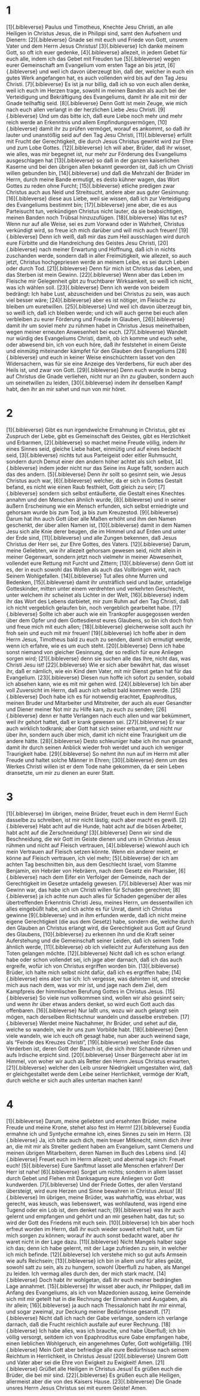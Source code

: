# 1 
[1]{.bibleverse} Paulus und Timotheus, Knechte Jesu Christi, an alle Heiligen in Christus Jesus, die in Philippi sind, samt den Aufsehern und Dienern: 
[2]{.bibleverse} Gnade sei mit euch und Friede von Gott, unsrem Vater und dem Herrn Jesus Christus! 
[3]{.bibleverse} Ich danke meinem Gott, so oft ich euer gedenke, 
[4]{.bibleverse} allezeit, in jedem Gebet für euch alle, indem ich das Gebet mit Freuden tue 
[5]{.bibleverse} wegen eurer Gemeinschaft am Evangelium vom ersten Tage an bis jetzt, 
[6]{.bibleverse} und weil ich davon überzeugt bin, daß der, welcher in euch ein gutes Werk angefangen hat, es auch vollenden wird bis auf den Tag Jesu Christi. 
[7]{.bibleverse} Es ist ja nur billig, daß ich so von euch allen denke, weil ich euch im Herzen trage, sowohl in meinen Banden als auch bei der Verteidigung und Bekräftigung des Evangeliums, damit ihr alle mit mir der Gnade teilhaftig seid. 
[8]{.bibleverse} Denn Gott ist mein Zeuge, wie mich nach euch allen verlangt in der herzlichen Liebe Jesu Christi. 
[9]{.bibleverse} Und um das bitte ich, daß eure Liebe noch mehr und mehr reich werde an Erkenntnis und allem Empfindungsvermögen, 
[10]{.bibleverse} damit ihr zu prüfen vermöget, worauf es ankommt, so daß ihr lauter und unanstößig seid auf den Tag Jesu Christi, 
[11]{.bibleverse} erfüllt mit Frucht der Gerechtigkeit, die durch Jesus Christus gewirkt wird zur Ehre und zum Lobe Gottes. 
[12]{.bibleverse} Ich will aber, Brüder, daß ihr wisset, wie alles, was mir begegnet ist, nur mehr zur Förderung des Evangeliums ausgeschlagen hat 
[13]{.bibleverse} so daß in der ganzen kaiserlichen Kaserne und bei den übrigen allen bekannt geworden ist, daß ich um Christi willen gebunden bin, 
[14]{.bibleverse} und daß die Mehrzahl der Brüder im Herrn, durch meine Bande ermutigt, es desto kühner wagen, das Wort Gottes zu reden ohne Furcht; 
[15]{.bibleverse} etliche predigen zwar Christus auch aus Neid und Streitsucht, andere aber aus guter Gesinnung: 
[16]{.bibleverse} diese aus Liebe, weil sie wissen, daß ich zur Verteidigung des Evangeliums bestimmt bin; 
[17]{.bibleverse} jene aber, die es aus Parteisucht tun, verkündigen Christus nicht lauter, da sie beabsichtigen, meinen Banden noch Trübsal hinzuzufügen. 
[18]{.bibleverse} Was tut es? Wenn nur auf alle Weise, sei es zum Vorwand oder in Wahrheit, Christus verkündigt wird, so freue ich mich darüber und will mich auch freuen! 
[19]{.bibleverse} Denn ich weiß, daß mir das zum Heil ausschlagen wird durch eure Fürbitte und die Handreichung des Geistes Jesu Christi, 
[20]{.bibleverse} nach meiner Erwartung und Hoffnung, daß ich in nichts zuschanden werde, sondern daß in aller Freimütigkeit, wie allezeit, so auch jetzt, Christus hochgepriesen werde an meinem Leibe, es sei durch Leben oder durch Tod. 
[21]{.bibleverse} Denn für mich ist Christus das Leben, und das Sterben ist mein Gewinn. 
[22]{.bibleverse} Wenn aber das Leben im Fleische mir Gelegenheit gibt zu fruchtbarer Wirksamkeit, so weiß ich nicht, was ich wählen soll. 
[23]{.bibleverse} Denn ich werde von beidem bedrängt: Ich habe Lust, abzuscheiden und bei Christus zu sein, was auch viel besser wäre; 
[24]{.bibleverse} aber es ist nötiger, im Fleische zu bleiben um euretwillen. 
[25]{.bibleverse} Und weil ich davon überzeugt bin, so weiß ich, daß ich bleiben werde; und ich will auch gerne bei euch allen verbleiben zu eurer Förderung und Freude im Glauben, 
[26]{.bibleverse} damit ihr um soviel mehr zu rühmen habet in Christus Jesus meinethalben, wegen meiner erneuten Anwesenheit bei euch. 
[27]{.bibleverse} Wandelt nur würdig des Evangeliums Christi, damit, ob ich komme und euch sehe, oder abwesend bin, ich von euch höre, daß ihr feststehet in einem Geiste und einmütig miteinander kämpfet für den Glauben des Evangeliums 
[28]{.bibleverse} und euch in keiner Weise einschüchtern lasset von den Widersachern, was für sie eine Anzeige des Verderbens, für euch aber des Heils ist, und zwar von Gott. 
[29]{.bibleverse} Denn euch wurde in bezug auf Christus die Gnade verliehen, nicht nur an ihn zu glauben, sondern auch um seinetwillen zu leiden, 
[30]{.bibleverse} indem ihr denselben Kampf habt, den ihr an mir sahet und nun von mir höret. 

# 2 
[1]{.bibleverse} Gibt es nun irgendwelche Ermahnung in Christus, gibt es Zuspruch der Liebe, gibt es Gemeinschaft des Geistes, gibt es Herzlichkeit und Erbarmen, 
[2]{.bibleverse} so machet meine Freude völlig, indem ihr eines Sinnes seid, gleiche Liebe habet, einmütig und auf eines bedacht seid, 
[3]{.bibleverse} nichts tut aus Parteigeist oder eitler Ruhmsucht, sondern durch Demut einer den andern höher achtet als sich selbst, 
[4]{.bibleverse} indem jeder nicht nur das Seine ins Auge faßt, sondern auch das des andern. 
[5]{.bibleverse} Denn ihr sollt so gesinnt sein, wie Jesus Christus auch war, 
[6]{.bibleverse} welcher, da er sich in Gottes Gestalt befand, es nicht wie einen Raub festhielt, Gott gleich zu sein; 
[7]{.bibleverse} sondern sich selbst entäußerte, die Gestalt eines Knechtes annahm und den Menschen ähnlich wurde, 
[8]{.bibleverse} und in seiner äußern Erscheinung wie ein Mensch erfunden, sich selbst erniedrigte und gehorsam wurde bis zum Tod, ja bis zum Kreuzestod. 
[9]{.bibleverse} Darum hat ihn auch Gott über alle Maßen erhöht und ihm den Namen geschenkt, der über allen Namen ist, 
[10]{.bibleverse} damit in dem Namen Jesu sich alle Knie derer beugen, die im Himmel und auf Erden und unter der Erde sind, 
[11]{.bibleverse} und alle Zungen bekennen, daß Jesus Christus der Herr sei, zur Ehre Gottes, des Vaters. 
[12]{.bibleverse} Darum, meine Geliebten, wie ihr allezeit gehorsam gewesen seid, nicht allein in meiner Gegenwart, sondern jetzt noch vielmehr in meiner Abwesenheit, vollendet eure Rettung mit Furcht und Zittern; 
[13]{.bibleverse} denn Gott ist es, der in euch sowohl das Wollen als auch das Vollbringen wirkt, nach Seinem Wohlgefallen. 
[14]{.bibleverse} Tut alles ohne Murren und Bedenken, 
[15]{.bibleverse} damit ihr unsträflich seid und lauter, untadelige Gotteskinder, mitten unter einem verdrehten und verkehrten Geschlecht, unter welchem ihr scheinet als Lichter in der Welt, 
[16]{.bibleverse} indem ihr das Wort des Lebens darbietet, mir zum Ruhm auf den Tag Christi, daß ich nicht vergeblich gelaufen bin, noch vergeblich gearbeitet habe. 
[17]{.bibleverse} Sollte ich aber auch wie ein Trankopfer ausgegossen werden über dem Opfer und dem Gottesdienst eures Glaubens, so bin ich doch froh und freue mich mit euch allen; 
[18]{.bibleverse} gleicherweise sollt auch ihr froh sein und euch mit mir freuen! 
[19]{.bibleverse} Ich hoffe aber in dem Herrn Jesus, Timotheus bald zu euch zu senden, damit ich ermutigt werde, wenn ich erfahre, wie es um euch steht. 
[20]{.bibleverse} Denn ich habe sonst niemand von gleicher Gesinnung, der so redlich für eure Anliegen sorgen wird; 
[21]{.bibleverse} denn sie suchen alle das Ihre, nicht das, was Christi Jesu ist! 
[22]{.bibleverse} Wie er sich aber bewährt hat, das wisset ihr, daß er nämlich, wie ein Kind dem Vater, mit mir Dienst getan hat für das Evangelium. 
[23]{.bibleverse} Diesen nun hoffe ich sofort zu senden, sobald ich absehen kann, wie es mit mir gehen wird. 
[24]{.bibleverse} Ich bin aber voll Zuversicht im Herrn, daß auch ich selbst bald kommen werde. 
[25]{.bibleverse} Doch habe ich es für notwendig erachtet, Epaphroditus, meinen Bruder und Mitarbeiter und Mitstreiter, der auch als euer Gesandter und Diener meiner Not mir zu Hilfe kam, zu euch zu senden; 
[26]{.bibleverse} denn er hatte Verlangen nach euch allen und war bekümmert, weil ihr gehört hattet, daß er krank gewesen sei. 
[27]{.bibleverse} Er war auch wirklich todkrank; aber Gott hat sich seiner erbarmt, und nicht nur über ihn, sondern auch über mich, damit ich nicht eine Traurigkeit um die andere hätte. 
[28]{.bibleverse} Desto schleuniger habe ich ihn nun gesandt, damit ihr durch seinen Anblick wieder froh werdet und auch ich weniger Traurigkeit habe. 
[29]{.bibleverse} So nehmt ihn nun auf im Herrn mit aller Freude und haltet solche Männer in Ehren; 
[30]{.bibleverse} denn um des Werkes Christi willen ist er dem Tode nahe gekommen, da er sein Leben dransetzte, um mir zu dienen an eurer Statt. 

# 3 
[1]{.bibleverse} Im übrigen, meine Brüder, freuet euch in dem Herrn! Euch dasselbe zu schreiben, ist mir nicht lästig; euch aber macht es gewiß. 
[2]{.bibleverse} Habt acht auf die Hunde, habt acht auf die bösen Arbeiter, habt acht auf die Zerschneidung! 
[3]{.bibleverse} Denn wir sind die Beschneidung, die wir Gott im Geiste dienen und uns in Christus Jesus rühmen und nicht auf Fleisch vertrauen, 
[4]{.bibleverse} wiewohl auch ich mein Vertrauen auf Fleisch setzen könnte. Wenn ein anderer meint, er könne auf Fleisch vertrauen, ich viel mehr; 
[5]{.bibleverse} der ich am achten Tag beschnitten bin, aus dem Geschlecht Israel, vom Stamme Benjamin, ein Hebräer von Hebräern, nach dem Gesetz ein Pharisäer, 
[6]{.bibleverse} nach dem Eifer ein Verfolger der Gemeinde, nach der Gerechtigkeit im Gesetze untadelig gewesen. 
[7]{.bibleverse} Aber was mir Gewinn war, das habe ich um Christi willen für Schaden gerechnet; 
[8]{.bibleverse} ja ich achte nun auch alles für Schaden gegenüber der alles übertreffenden Erkenntnis Christi Jesu, meines Herrn, um dessentwillen ich alles eingebüßt habe, und ich achte es für Unrat, damit ich Christus gewinne 
[9]{.bibleverse} und in ihm erfunden werde, daß ich nicht meine eigene Gerechtigkeit (die aus dem Gesetz) habe, sondern die, welche durch den Glauben an Christus erlangt wird, die Gerechtigkeit aus Gott auf Grund des Glaubens, 
[10]{.bibleverse} zu erkennen ihn und die Kraft seiner Auferstehung und die Gemeinschaft seiner Leiden, daß ich seinem Tode ähnlich werde, 
[11]{.bibleverse} ob ich vielleicht zur Auferstehung aus den Toten gelangen möchte. 
[12]{.bibleverse} Nicht daß ich es schon erlangt habe oder schon vollendet sei, ich jage aber darnach, daß ich das auch ergreife, wofür ich von Christus ergriffen worden bin. 
[13]{.bibleverse} Brüder, ich halte mich selbst nicht dafür, daß ich es ergriffen habe; 
[14]{.bibleverse} eins aber tue ich: Ich vergesse, was dahinten ist, und strecke mich aus nach dem, was vor mir ist, und jage nach dem Ziel, dem Kampfpreis der himmlischen Berufung Gottes in Christus Jesus. 
[15]{.bibleverse} So viele nun vollkommen sind, wollen wir also gesinnt sein; und wenn ihr über etwas anders denket, so wird euch Gott auch das offenbaren. 
[16]{.bibleverse} Nur laßt uns, wozu wir auch gelangt sein mögen, nach derselben Richtschnur wandeln und dasselbe erstreben. 
[17]{.bibleverse} Werdet meine Nachahmer, ihr Brüder, und sehet auf die, welche so wandeln, wie ihr uns zum Vorbilde habt. 
[18]{.bibleverse} Denn viele wandeln, wie ich euch oft gesagt habe, nun aber auch weinend sage, als “Feinde des Kreuzes Christi”, 
[19]{.bibleverse} welcher Ende das Verderben ist, deren Gott der Bauch ist, die sich ihrer Schande rühmen und aufs Irdische erpicht sind. 
[20]{.bibleverse} Unser Bürgerrecht aber ist im Himmel, von woher wir auch als Retter den Herrn Jesus Christus erwarten, 
[21]{.bibleverse} welcher den Leib unsrer Niedrigkeit umgestalten wird, daß er gleichgestaltet werde dem Leibe seiner Herrlichkeit, vermöge der Kraft, durch welche er sich auch alles untertan machen kann! 

# 4 
[1]{.bibleverse} Darum, meine geliebten und ersehnten Brüder, meine Freude und meine Krone, stehet also fest im Herrn! 
[2]{.bibleverse} Euodia ermahne ich und Syntyche ermahne ich, eines Sinnes zu sein im Herrn. 
[3]{.bibleverse} Ja, ich bitte auch dich, mein treuer Mitknecht, nimm dich ihrer an, die mit mir als Streiter gedient haben am Evangelium, samt Clemens und meinen übrigen Mitarbeitern, deren Namen im Buch des Lebens sind. 
[4]{.bibleverse} Freuet euch im Herrn allezeit; und abermal sage ich: Freuet euch! 
[5]{.bibleverse} Eure Sanftmut lasset alle Menschen erfahren! Der Herr ist nahe! 
[6]{.bibleverse} Sorget um nichts; sondern in allem lasset durch Gebet und Flehen mit Danksagung eure Anliegen vor Gott kundwerden. 
[7]{.bibleverse} Und der Friede Gottes, der allen Verstand übersteigt, wird eure Herzen und Sinne bewahren in Christus Jesus! 
[8]{.bibleverse} Im übrigen, meine Brüder, was wahrhaftig, was ehrbar, was gerecht, was keusch, was liebenswert, was wohllautend, was irgend eine Tugend oder ein Lob ist, dem denket nach; 
[9]{.bibleverse} was ihr auch gelernt und empfangen und gehört und an mir gesehen habt, das tut; so wird der Gott des Friedens mit euch sein. 
[10]{.bibleverse} Ich bin aber hoch erfreut worden im Herrn, daß ihr euch wieder soweit erholt habt, um für mich sorgen zu können; worauf ihr auch sonst bedacht waret, aber ihr waret nicht in der Lage dazu. 
[11]{.bibleverse} Nicht Mangels halber sage ich das; denn ich habe gelernt, mit der Lage zufrieden zu sein, in welcher ich mich befinde. 
[12]{.bibleverse} Ich verstehe mich so gut aufs Armsein wie aufs Reichsein; 
[13]{.bibleverse} ich bin in allem und für alles geübt, sowohl satt zu sein, als zu hungern, sowohl Überfluß zu haben, als Mangel zu leiden. Ich vermag alles durch den, der mich stark macht. 
[14]{.bibleverse} Doch habt ihr wohlgetan, daß ihr euch meiner bedrängten Lage annahmet. 
[15]{.bibleverse} Ihr wisset aber auch, ihr Philipper, daß im Anfang des Evangeliums, als ich von Mazedonien auszog, keine Gemeinde sich mit mir geteilt hat in die Rechnung der Einnahmen und Ausgaben, als ihr allein; 
[16]{.bibleverse} ja auch nach Thessalonich habt ihr mir einmal, und sogar zweimal, zur Deckung meiner Bedürfnisse gesandt. 
[17]{.bibleverse} Nicht daß ich nach der Gabe verlange, sondern ich verlange darnach, daß die Frucht reichlich ausfalle auf eurer Rechnung. 
[18]{.bibleverse} Ich habe alles, was ich brauche, und habe Überfluß; ich bin völlig versorgt, seitdem ich von Epaphroditus eure Gabe empfangen habe, einen lieblichen Wohlgeruch, ein angenehmes Opfer, Gott wohlgefällig. 
[19]{.bibleverse} Mein Gott aber befriedige alle eure Bedürfnisse nach seinem Reichtum in Herrlichkeit, in Christus Jesus! 
[20]{.bibleverse} Unsrem Gott und Vater aber sei die Ehre von Ewigkeit zu Ewigkeit! Amen. 
[21]{.bibleverse} Grüßet alle Heiligen in Christus Jesus! Es grüßen euch die Brüder, die bei mir sind. 
[22]{.bibleverse} Es grüßen euch alle Heiligen, allermeist aber die von des Kaisers Hause. 
[23]{.bibleverse} Die Gnade unsres Herrn Jesus Christus sei mit eurem Geiste! Amen. 